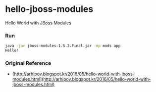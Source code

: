 # hello-jboss-modules
Hello World with JBoss Modules

### Run

```sh
java -jar jboss-modules-1.5.2.Final.jar -mp mods app
Hello!
```

### Original Reference

* [http://arhipov.blogspot.kr/2016/05/hello-world-with-jboss-modules.html](http://arhipov.blogspot.kr/2016/05/hello-world-with-jboss-modules.html)